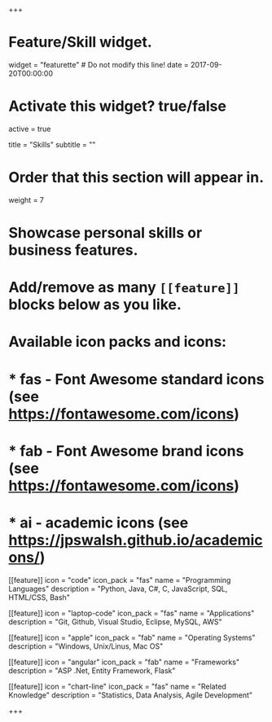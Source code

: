 +++
# Feature/Skill widget.
widget = "featurette"  # Do not modify this line!
date = 2017-09-20T00:00:00

# Activate this widget? true/false
active = true

title = "Skills"
subtitle = ""

# Order that this section will appear in.
weight = 7

# Showcase personal skills or business features.
#
# Add/remove as many `[[feature]]` blocks below as you like.
#
# Available icon packs and icons:
# * fas - Font Awesome standard icons (see https://fontawesome.com/icons)
# * fab - Font Awesome brand icons (see https://fontawesome.com/icons)
# * ai - academic icons (see https://jpswalsh.github.io/academicons/)

[[feature]]
  icon = "code"
  icon_pack = "fas"
  name = "Programming Languages"
  description = "Python, Java, C#, C, JavaScript, SQL, HTML/CSS, Bash"

[[feature]]
  icon = "laptop-code"
  icon_pack = "fas"
  name = "Applications"
  description = "Git, Github, Visual Studio, Eclipse, MySQL, AWS"  

[[feature]]
  icon = "apple"
  icon_pack = "fab"
  name = "Operating Systems"
  description = "Windows, Unix/Linus, Mac OS"  

[[feature]]
  icon = "angular"
  icon_pack = "fab"
  name = "Frameworks"
  description = "ASP .Net, Entity Framework, Flask"

[[feature]]
  icon = "chart-line"
  icon_pack = "fas"
  name = "Related Knowledge"
  description = "Statistics, Data Analysis, Agile Development"

+++

